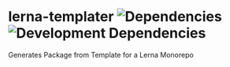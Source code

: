 # lerna-templater ![Dependencies](https://david-dm.org/rdarida/lerna-templater/status.svg) ![Development Dependencies](https://david-dm.org/rdarida/lerna-templater/dev-status.svg)
Generates Package from Template for a Lerna Monorepo
